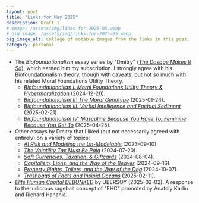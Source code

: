 ```yaml
---
layout: post
title: "Links for May 2025"
description: Draft 1
# image: /assets/img/links-for-2025-05.webp
# big_image: /assets/img/links-for-2025-05.webp
big_image_alt: Collage of notable images from the links in this post.
category: personal
---
```


- The _Biofoundationalism_ essay series by "Dmitry" (_[The Dosage Makes It So](https://thedosagemakesitso.substack.com/)_), which earned him my subscription. I strongly agree with his Biofoundationalism theory, though with caveats, but not so much with his related Moral Foundations Utility Theory.
  - _[Biofoundationalism I: Moral Foundations Utility Theory & Hypermoralization](https://thedosagemakesitso.substack.com/p/biofoundationalism-i-moral-foundations)_ (2024-12-20).
  - _[Biofoundationalism II: The Moral Genotype](https://thedosagemakesitso.substack.com/p/biofoundationalism-ii-the-moral-genotype)_ (2025-01-24).
  - _[Biofoundationalism III: Verbal Intelligence and Factual Sediment](https://thedosagemakesitso.substack.com/p/biofoundationalism-iii-verbal-intelligence)_ (2025-02-21).
  - _[Biofoundationalism IV: Masculine Because You Have To, Feminine Because You Get To](https://thedosagemakesitso.substack.com/p/biofoundationalism-iv-masculine-because)_ (2025-04-25).
- Other essays by Dmitry that I liked (but not necessarily agreed with entirely) on a variety of topics:
  - _[AI Risk and Modeling the Un-Modelable](https://thedosagemakesitso.substack.com/p/on-complex-adaptive-systems-investing)_ (2023-09-10).
  - _[The Volatility Tax Must Be Paid](https://thedosagemakesitso.substack.com/p/the-volatility-tax-must-be-paid)_ (2024-07-20).
  - _[Soft Currencies, Taxation, & Giftcards](https://thedosagemakesitso.substack.com/p/soft-currencies-taxation-resource)_ (2024-08-04).
  - _[Capitalism, Lions, and the Way of the Beaver](https://thedosagemakesitso.substack.com/p/capitalism-and-the-way-of-the-beaver)_ (2024-09-16).
  - _[Property Rights, Toilets, and the Way of the Dog](https://thedosagemakesitso.substack.com/p/property-rights-toilets-and-the-way)_ (2024-10-07).
  - _[Trashbags of Facts and Insipid Oceans](https://thedosagemakesitso.substack.com/p/trashbags-of-facts-and-insipid-oceans)_ (2025-02-11).
- _[Elite Human Capital DEBUNKED](https://ubersoy.com/p/elite-human-capital-debunked)_ by UBERSOY (2025-02-02). A response to the ludicrous ragebait concept of "EHC" promoted by Anatoly Karlin and Richard Hanania.
